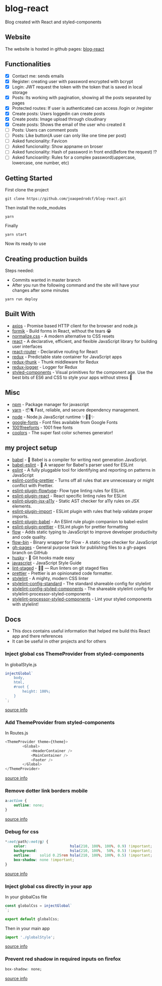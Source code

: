# blog-react

Blog created with React and styled-components

## Website

The website is hosted in github pages: [blog-react](https://joaopedrodcf.github.io/blog-react)

## Functionalities

- [x] Contact me: sends emails
- [x] Register: creating user with password encrypted with bcrypt
- [x] Login: JWT request the token with the token that is saved in local storage
- [x] Posts: Its working with pagination, showing all the posts separated by pages
- [x] Protected routes: If user is authenticated can access /login or /register
- [x] Create posts: Users loggedin can create posts
- [x] Create posts: Image upload through cloudinary
- [x] Create posts: Shows the email of the user who created it
- [ ] Posts: Users can comment posts
- [ ] Posts: Like button(A user can only like one time per post)
- [ ] Asked funcionality: Favicon
- [ ] Asked funcionality: Show appname on broser
- [ ] Asked funcionality: Hash of password in front end(Before the request) !?
- [ ] Asked funcioanlity: Rules for a complex password(uppercase, lowercase, one number, etc)

## Getting Started

First clone the project

```shell
git clone https://github.com/joaopedrodcf/blog-react.git
```

Then install the node_modules

```shell
yarn
```

Finally

```shell
yarn start
```

Now its ready to use

## Creating production builds

Steps needed:

- Commits wanted in master branch
- After you run the following command and the site will have your changes after some minutes

```shell
yarn run deploy
```

## Built With

- [axios](https://github.com/axios/axios) - Promise based HTTP client for the browser and node.js
- [formik](https://github.com/jaredpalmer/formik) - Build forms in React, without the tears 😭
- [normalize.css](https://github.com/necolas/normalize.css) - A modern alternative to CSS resets
- [react](https://github.com/facebook/react) - A declarative, efficient, and flexible JavaScript library for building user interfaces
- [react-router](https://github.com/ReactTraining/react-router) - Declarative routing for React
- [redux](https://github.com/reduxjs/redux) - Predictable state container for JavaScript apps
- [redux-thunk](https://github.com/reduxjs/redux-thunk) - Thunk middleware for Redux
- [redux-logger](https://github.com/evgenyrodionov/redux-logger) - Logger for Redux
- [styled-components](https://github.com/styled-components/styled-components) - Visual primitives for the component age. Use the best bits of ES6 and CSS to style your apps without stress 💅

## Misc

- [npm](https://github.com/npm/npm) - Package manager for javascript
- [yarn](https://github.com/yarnpkg/yarn/) - 📦🐈 Fast, reliable, and secure dependency management.
- [node](https://github.com/nodejs/node) - Node.js JavaScript runtime ✨🐢🚀✨
- [google-fonts](https://github.com/google/fonts) - Font files available from Google Fonts
- [1001freefonts](https://www.1001freefonts.com/edo.font) - 1001 free fonts
- [coolors](https://coolors.co/) - The super fast color schemes generator!

## my project setup

- [babel](https://github.com/babel/babel) - 🐠 Babel is a compiler for writing next generation JavaScript.
- [babel-eslint](https://github.com/babel/babel-eslint) - 🗼 A wrapper for Babel's parser used for ESLint
- [eslint](https://github.com/eslint/eslint) - A fully pluggable tool for identifying and reporting on patterns in JavaScript
- [eslint-config-prettier](https://github.com/prettier/eslint-config-prettier) - Turns off all rules that are unnecessary or might conflict with Prettier.
- [eslint-plugin-flowtype](https://github.com/gajus/eslint-plugin-flowtype)- Flow type linting rules for ESLint.
- [eslint-plugin-react](https://github.com/yannickcr/eslint-plugin-react) - React specific linting rules for ESLint
- [eslint-plugin-jsx-a11y](https://github.com/evcohen/eslint-plugin-jsx-a11) - Static AST checker for a11y rules on JSX elements.
- [eslint-plugin-import](https://github.com/benmosher/eslint-plugin-import) - ESLint plugin with rules that help validate proper imports.
- [eslint-plugin-babel](https://github.com/babel/eslint-plugin-babel) - An ESlint rule plugin companion to babel-eslint
- [eslint-plugin-prettier](https://github.com/prettier/eslint-plugin-prettier) - ESLint plugin for prettier formatting
- [flow](https://github.com/facebook/flow) - Adds static typing to JavaScript to improve developer productivity and code quality.
- [flow-bin](https://github.com/flowtype/flow-bin) - Binary wrapper for Flow - A static type checker for JavaScript
- [gh-pages](https://github.com/tschaub/gh-pages) - General purpose task for publishing files to a gh-pages branch on GitHub
- [husky](https://github.com/typicode/husky) - 🐶 Git hooks made easy
- [javascript](https://github.com/airbnb/javascript) - JavaScript Style Guide
- [lint-staged](https://github.com/okonet/lint-staged) - 🚫💩 — Run linters on git staged files
- [prettier](https://github.com/prettier/prettier) - Prettier is an opinionated code formatter.
- [stylelint](https://github.com/stylelint/stylelint) -  A mighty, modern CSS linter
- [stylelint-config-standard](https://github.com/stylelint/stylelint-config-standard) - The standard shareable config for stylelint
- [stylelint-config-styled-components](https://github.com/styled-components/stylelint-config-styled-components) - The shareable stylelint config for stylelint-processor-styled-components
- [stylelint-processor-styled-components](https://github.com/styled-components/stylelint-processor-styled-components) - Lint your styled components with stylelint!

## Docs

- This docs contains useful information that helped me build this React app and there references
- It can be useful in other projects and for others

### Inject global css ThemeProvider from styled-components

In globalStyle.js

```javascript
injectGlobal`
    body,
    html,
    #root {
        height: 100%;
    }
`;
```

[source info](https://egghead.io/lessons/react-style-the-body-element-with-styled-components-and-injectglobal)

### Add ThemeProvider from styled-components

In Routes.js

```javascript
<ThemeProvider theme={theme}>
        <Global>
            <HeaderContainer />
            <MainContainer />
            <Footer />
        </Global>
</ThemeProvider>
```

[source info](https://egghead.io/lessons/react-theme-your-application-with-styled-components-and-themeprovider)

### Remove dotter link borders mobile

```css
a:active {
    outline: none;
}
```

[source info](https://css-tricks.com/snippets/css/remove-dotted-link-borders)

### Debug for css

```css
*:not(path):not(g) {
    color:                    hsla(210, 100%, 100%, 0.9) !important;
    background:               hsla(210, 100%,  50%, 0.5) !important;
    outline:    solid 0.25rem hsla(210, 100%, 100%, 0.5) !important;
    box-shadow: none !important;
}
```

[source info](https://medium.freecodecamp.org/heres-my-favorite-weird-trick-to-debug-css-88529aa5a6a3)

### Inject global css directly in your app

In your globalCss file

```js
const globalCss = injectGlobal`
`;

export default globalCss;
```

Then in your main app

```js
import './globalStyle';
```

[source info](https://stackoverflow.com/questions/42675725/isolated-styled-components-with-font-face)

### Prevent red shadow in required inputs on firefox

```css
box-shadow: none;
```

[source info](https://stackoverflow.com/questions/3809146/firefox-4-required-input-form-red-border-outline)